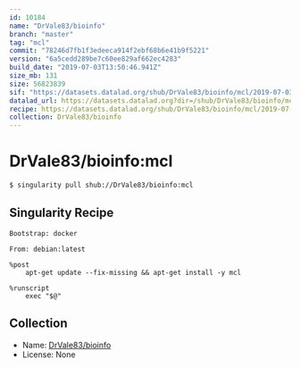 ```yaml
---
id: 10184
name: "DrVale83/bioinfo"
branch: "master"
tag: "mcl"
commit: "78246d7fb1f3edeeca914f2ebf68b6e41b9f5221"
version: "6a5cedd289be7c60ee829af662ec4283"
build_date: "2019-07-03T13:50:46.941Z"
size_mb: 131
size: 56823839
sif: "https://datasets.datalad.org/shub/DrVale83/bioinfo/mcl/2019-07-03-78246d7f-6a5cedd2/6a5cedd289be7c60ee829af662ec4283.simg"
datalad_url: https://datasets.datalad.org?dir=/shub/DrVale83/bioinfo/mcl/2019-07-03-78246d7f-6a5cedd2/
recipe: https://datasets.datalad.org/shub/DrVale83/bioinfo/mcl/2019-07-03-78246d7f-6a5cedd2/Singularity
collection: DrVale83/bioinfo
---
```


# DrVale83/bioinfo:mcl

```bash
$ singularity pull shub://DrVale83/bioinfo:mcl
```

## Singularity Recipe

```singularity
Bootstrap: docker

From: debian:latest

%post
    apt-get update --fix-missing && apt-get install -y mcl

%runscript
    exec "$@"
```

## Collection

 - Name: [DrVale83/bioinfo](https://github.com/DrVale83/bioinfo)
 - License: None

